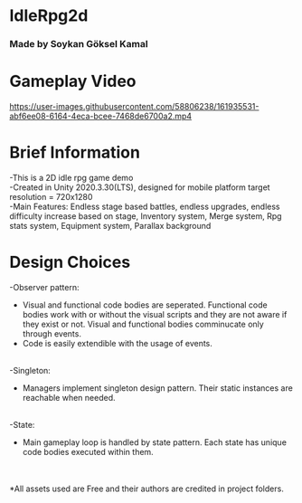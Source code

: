 # IdleRpg2d
<h3>Made by Soykan Göksel Kamal</h3>


<h1>Gameplay Video</h1>


https://user-images.githubusercontent.com/58806238/161935531-abf6ee08-6164-4eca-bcee-7468de6700a2.mp4



<h1>Brief Information</h1>
-This is a 2D idle rpg game demo<br>
-Created in Unity 2020.3.30(LTS), designed for mobile platform target resolution = 720x1280<br>
-Main Features: Endless stage based battles, endless upgrades, endless difficulty increase based on stage, Inventory system, Merge system, Rpg stats system, Equipment system, Parallax background<br>


<h1>Design Choices</h1>

-Observer pattern: <br>
* Visual and functional code bodies are seperated. Functional code bodies work with or without the visual scripts and they are not aware if they exist or not. Visual and functional bodies comminucate only through events.<br>
* Code is easily extendible with the usage of events.<br><br>

-Singleton: <br>
* Managers implement singleton design pattern. Their static instances are reachable when needed.<br><br>

-State: <br>
* Main gameplay loop is handled by state pattern. Each state has unique code bodies executed within them.

<br><br> *All assets used are Free and their authors are credited in project folders.
